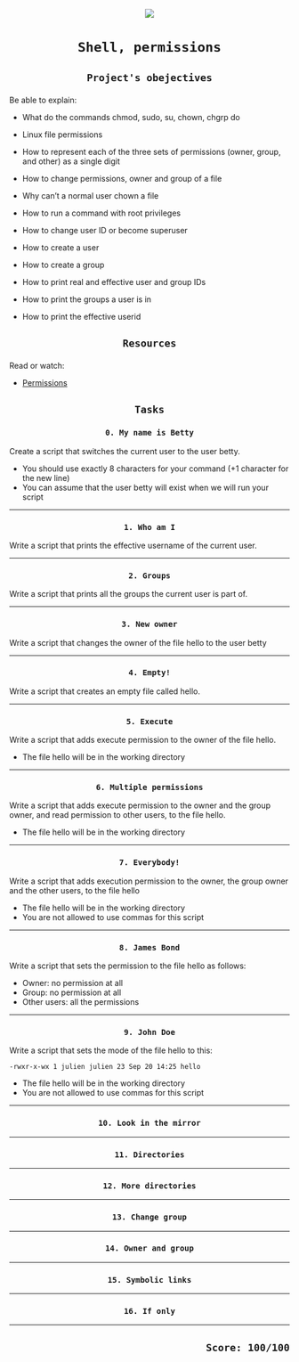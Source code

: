 <p align=center >
  <img src = "http://2.bp.blogspot.com/-TfLl-0Uus0E/VvFlb4YrV1I/AAAAAAAABmo/Zg1CfFww2eI0T0DpMv-wKzNFNsLaAOFeA/s1600/permissions-01.png" />
</p>

# <p align=center >`Shell, permissions`</p>
## <p align=center> `Project's obejectives` </p>
Be able to explain:
- What do the commands chmod, sudo, su, chown, chgrp do
- Linux file permissions
- How to represent each of the three sets of permissions (owner, group, and other) as a single digit
- How to change permissions, owner and group of a file
- Why can’t a normal user chown a file
- How to run a command with root privileges
- How to change user ID or become superuser

- How to create a user
- How to create a group
- How to print real and effective user and group IDs
- How to print the groups a user is in
- How to print the effective userid

## <p align=center >`Resources`</p>
Read or watch:
- [Permissions](https://intranet.hbtn.io/rltoken/UL7cEzRpzknNKTQ-3-zH2w)

## <p align=center>`Tasks`</p>
### <p align=center>`0. My name is Betty`</p>
Create a script that switches the current user to the user betty.

- You should use exactly 8 characters for your command (+1 character for the new line)
- You can assume that the user betty will exist when we will run your script
-------------------------------------------------
### <p align=center>`1. Who am I`</p>
Write a script that prints the effective username of the current user.

-----------------------------------------------
### <p align=center>`2. Groups`</p>
Write a script that prints all the groups the current user is part of.

-----------------------------------------------
### <p align=center>`3. New owner`</p>
Write a script that changes the owner of the file hello to the user betty

-----------------------------------------------
### <p align=center>`4. Empty!`</p>
Write a script that creates an empty file called hello.

-----------------------------------------------
### <p align=center>`5. Execute`</p>
Write a script that adds execute permission to the owner of the file hello.

- The file hello will be in the working directory
-----------------------------------------------
### <p align=center>`6. Multiple permissions`</p>
Write a script that adds execute permission to the owner and the group owner, and read permission to other users, to the file hello.

- The file hello will be in the working directory
-----------------------------------------------
### <p align=center>`7. Everybody!`</p>
Write a script that adds execution permission to the owner, the group owner and the other users, to the file hello

- The file hello will be in the working directory
- You are not allowed to use commas for this script
-----------------------------------------------
### <p align=center>`8. James Bond`</p>
Write a script that sets the permission to the file hello as follows:

- Owner: no permission at all
- Group: no permission at all
- Other users: all the permissions
-----------------------------------------------
### <p align=center>`9. John Doe`</p>
Write a script that sets the mode of the file hello to this:
```
-rwxr-x-wx 1 julien julien 23 Sep 20 14:25 hello
```
- The file hello will be in the working directory
- You are not allowed to use commas for this script

-----------------------------------------------
### <p align=center>`10. Look in the mirror`</p>

-----------------------------------------------
### <p align=center>`11. Directories`</p>

-----------------------------------------------
### <p align=center>`12. More directories`</p>

-----------------------------------------------
### <p align=center>`13. Change group`</p>

-----------------------------------------------
### <p align=center>`14. Owner and group`</p>

-----------------------------------------------
### <p align=center>`15. Symbolic links`</p>

-----------------------------------------------
### <p align=center>`16. If only`</p>

-----------------------------------------------
## <p align=right>`Score: 100/100`</p>
